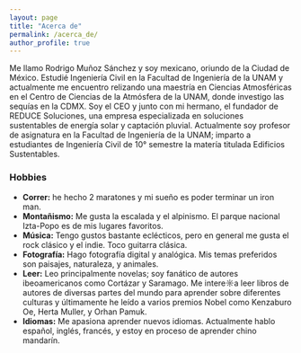 ```yaml
---
layout: page
title: "Acerca de"
permalink: /acerca_de/
author_profile: true
---
```


Me llamo Rodrigo Muñoz Sánchez y soy mexicano, oriundo de la Ciudad de México. Estudié Ingeniería Civil en la Facultad de Ingeniería de la UNAM y actualmente me encuentro relizando una maestría en Ciencias Atmosféricas en el Centro de Ciencias de la Atmósfera de la UNAM, donde investigo las sequías en la CDMX. Soy el CEO y junto con mi hermano, el fundador de REDUCE Soluciones, una empresa especializada en soluciones sustentables de energía solar y captación pluvial. Actualmente soy profesor de asignatura en la Facultad de Ingeniería de la UNAM; imparto a estudiantes de Ingeniería Civil de 10° semestre la matería titulada Edificios Sustentables.


### Hobbies
* **Correr:** he hecho 2 maratones y mi sueño es poder terminar un iron man.
* **Montañismo:** Me gusta la escalada y el alpinismo. El parque nacional Izta-Popo es de mis lugares favoritos.
* **Música:** Tengo gustos bastante eclécticos, pero en general me gusta el rock clásico y el indie. Toco guitarra clásica.
* **Fotografía:** Hago fotografía digital y analógica. Mis temas preferidos son paisajes, naturaleza, y animales.
* **Leer:** Leo principalmente novelas; soy fanático de autores ibeoamericanos como Cortázar y Saramago. Me intere☼a leer libros de autores de diversas partes del mundo para aprender sobre diferentes culturas y últimamente he leído a varios premios Nobel como Kenzaburo Oe, Herta Muller, y Orhan Pamuk.
* **Idiomas:** Me apasiona aprender nuevos idiomas. Actualmente hablo español, inglés, francés, y estoy en proceso de aprender chino mandarín.